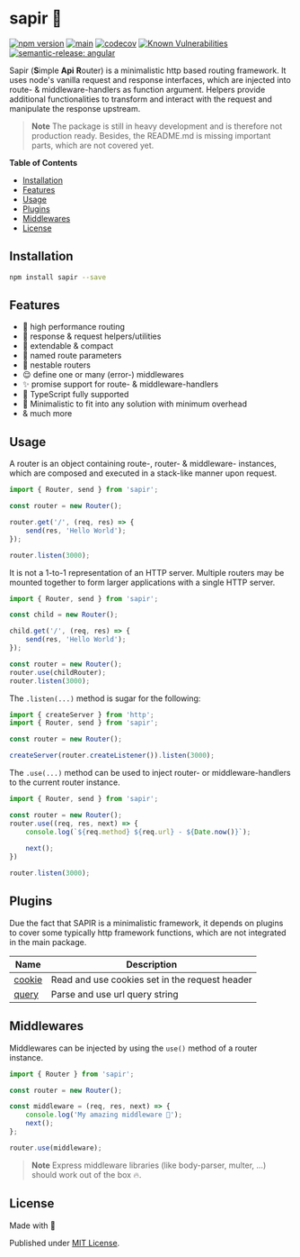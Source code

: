 # sapir 🚌

[![npm version](https://badge.fury.io/js/sapir.svg)](https://badge.fury.io/js/sapir)
[![main](https://github.com/Tada5hi/sapir/actions/workflows/main.yml/badge.svg)](https://github.com/Tada5hi/sapir/actions/workflows/main.yml)
[![codecov](https://codecov.io/gh/tada5hi/sapir/branch/master/graph/badge.svg?token=QFGCsHRUax)](https://codecov.io/gh/tada5hi/sapir)
[![Known Vulnerabilities](https://snyk.io/test/github/Tada5hi/sapir/badge.svg)](https://snyk.io/test/github/Tada5hi/sapir)
[![semantic-release: angular](https://img.shields.io/badge/semantic--release-angular-e10079?logo=semantic-release)](https://github.com/semantic-release/semantic-release)

Sapir (**S**imple **Api** **R**outer) is a minimalistic http based routing framework.
It uses node's vanilla request and response interfaces, which are injected into route- & middleware-handlers as function argument.
Helpers provide additional functionalities to transform and interact with the request and manipulate the response upstream.

> **Note**
> The package is still in heavy development and is therefore not production ready.
> Besides, the README.md is missing important parts, which are not covered yet. 

**Table of Contents**

- [Installation](#installation)
- [Features](#features)
- [Usage](#usage)
- [Plugins](#plugins)
- [Middlewares](#middlewares)
- [License](#license)

## Installation

```bash
npm install sapir --save
```

## Features

- 🚀 high performance routing
- 🧰 response & request helpers/utilities
- 💼 extendable & compact
- 🛫 named route parameters
- 📁 nestable routers
- 😌 define one or many (error-) middlewares
- ✨ promise support for route- & middleware-handlers
- 👕 TypeScript fully supported
- 🤏 Minimalistic to fit into any solution with minimum overhead
- & much more

## Usage

A router is an object containing route-, router- & middleware- instances, which are composed and executed
in a stack-like manner upon request.

```typescript
import { Router, send } from 'sapir';

const router = new Router();

router.get('/', (req, res) => {
    send(res, 'Hello World');
});

router.listen(3000);
```

It is not a 1-to-1 representation of an HTTP server. 
Multiple routers may be mounted together to form larger applications with a single HTTP server.

```typescript
import { Router, send } from 'sapir';

const child = new Router();

child.get('/', (req, res) => {
    send(res, 'Hello World');
});

const router = new Router();
router.use(childRouter);
router.listen(3000);
```

The `.listen(...)` method is sugar for the following:
```typescript
import { createServer } from 'http';
import { Router, send } from 'sapir';

const router = new Router();

createServer(router.createListener()).listen(3000);
```

The `.use(...)` method can be used to inject router- or middleware-handlers to the current router instance.
```typescript
import { Router, send } from 'sapir';

const router = new Router();
router.use((req, res, next) => {
    console.log(`${req.method} ${req.url} - ${Date.now()}`);
    
    next();
})

router.listen(3000);
```

## Plugins

Due the fact that SAPIR is a minimalistic framework, it depends on plugins to cover some 
typically http framework functions, which are not integrated in the main package.

| Name                      | Description                                    |
|---------------------------|------------------------------------------------|
| [cookie](packages/cookie) | Read and use cookies set in the request header |
| [query](packages/query)   | Parse and use url query string                 |


## Middlewares

Middlewares can be injected by using the `use()` method of a router instance.

```typescript
import { Router } from 'sapir';

const router = new Router();

const middleware = (req, res, next) => {
    console.log('My amazing middleware 🥳');
    next();
};

router.use(middleware);
```

> **Note**
> Express middleware libraries (like body-parser, multer, ...) should work out of the box 🔥.

## License

Made with 💚

Published under [MIT License](./LICENSE).
